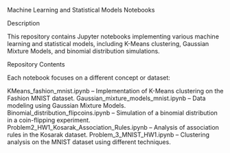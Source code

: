 Machine Learning and Statistical Models Notebooks

Description


This repository contains Jupyter notebooks implementing various machine learning and statistical models, including K-Means clustering, Gaussian Mixture Models, and binomial distribution simulations.

Repository Contents


Each notebook focuses on a different concept or dataset:



KMeans_fashion_mnist.ipynb – Implementation of K-Means clustering on the Fashion MNIST dataset.
Gaussian_mixture_models_mnist.ipynb – Data modeling using Gaussian Mixture Models.
Binomial_distribution_flipcoins.ipynb – Simulation of a binomial distribution in a coin-flipping experiment.
Problem2_HW1_Kosarak_Association_Rules.ipynb – Analysis of association rules in the Kosarak dataset.
Problem_3_MNIST_HW1.ipynb – Clustering analysis on the MNIST dataset using different techniques.
